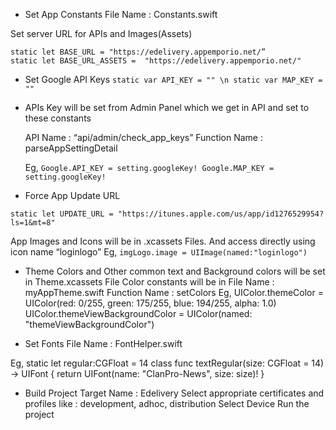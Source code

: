 - Set App Constants
File Name : Constants.swift

Set server URL for APIs and Images(Assets)
```
static let BASE_URL = "https://edelivery.appemporio.net/” 
static let BASE_URL_ASSETS =  "https://edelivery.appemporio.net/"
```

- Set Google API Keys
`static var API_KEY = "" \n
static var MAP_KEY = ""`

- APIs Key will be set from Admin Panel which we get in API and set to these constants 

  API Name : “api/admin/check_app_keys”
  Function Name : parseAppSettingDetail
  
  Eg,
  `Google.API_KEY = setting.googleKey!
  Google.MAP_KEY = setting.googleKey!`
  

- Force App Update URL
        
 `static let UPDATE_URL = "https://itunes.apple.com/us/app/id1276529954?ls=1&mt=8"`
  
  App Images and Icons will be in .xcassets Files. And access directly using icon name “loginlogo”
  Eg,
  `imgLogo.image = UIImage(named:"loginlogo")`
 
- Theme Colors and Other common text and Background colors will be set in Theme.xcassets File 
  Color constants will be in 
  File Name : myAppTheme.swift
  Function Name : setColors
  Eg, UIColor.themeColor  = UIColor(red: 0/255, green: 175/255, blue: 194/255, alpha: 1.0)
                      UIColor.themeViewBackgroundColor = UIColor(named: "themeViewBackgroundColor")
  
-  Set Fonts
  File Name : FontHelper.swift
 
  Eg, static let regular:CGFloat = 14
                      class func textRegular(size: CGFloat = 14) -> UIFont {
              return UIFont(name: "ClanPro-News", size: size)!
        }
 

- Build Project
Target Name : Edelivery
Select appropriate certificates and profiles like : development, adhoc, distribution
Select Device
Run the project

